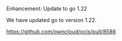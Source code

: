 Enhancement: Update to go 1.22

We have updated go to version 1.22.

https://github.com/owncloud/ocis/pull/8586
